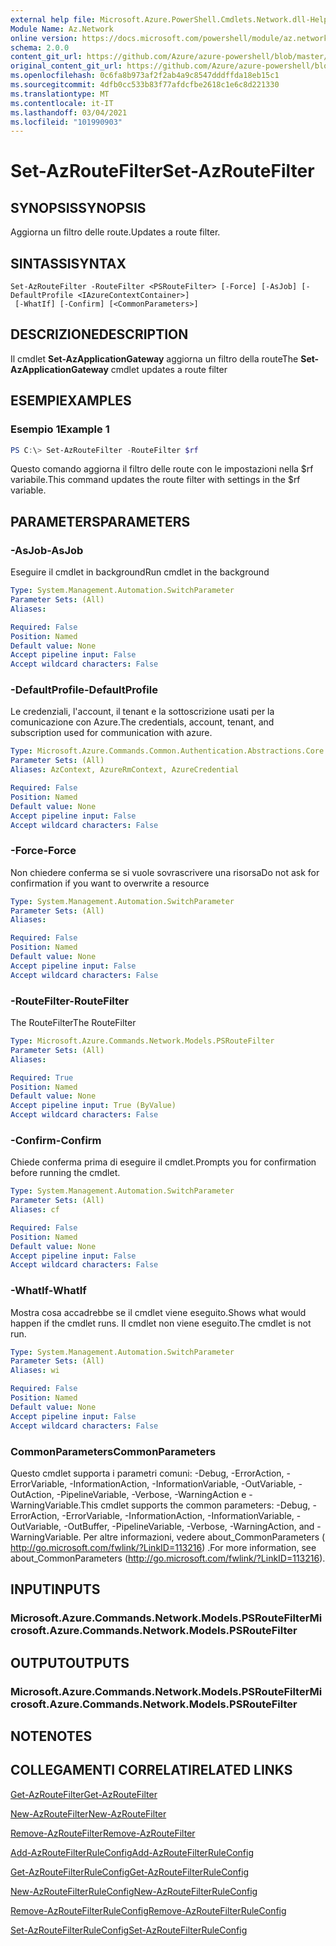 ```yaml
---
external help file: Microsoft.Azure.PowerShell.Cmdlets.Network.dll-Help.xml
Module Name: Az.Network
online version: https://docs.microsoft.com/powershell/module/az.network/set-azroutefilter
schema: 2.0.0
content_git_url: https://github.com/Azure/azure-powershell/blob/master/src/Network/Network/help/Set-AzRouteFilter.md
original_content_git_url: https://github.com/Azure/azure-powershell/blob/master/src/Network/Network/help/Set-AzRouteFilter.md
ms.openlocfilehash: 0c6fa8b973af2f2ab4a9c8547dddffda18eb15c1
ms.sourcegitcommit: 4dfb0cc533b83f77afdcfbe2618c1e6c8d221330
ms.translationtype: MT
ms.contentlocale: it-IT
ms.lasthandoff: 03/04/2021
ms.locfileid: "101990903"
---
```

# <span data-ttu-id="824d8-101">Set-AzRouteFilter</span><span class="sxs-lookup"><span data-stu-id="824d8-101">Set-AzRouteFilter</span></span>

## <span data-ttu-id="824d8-102">SYNOPSIS</span><span class="sxs-lookup"><span data-stu-id="824d8-102">SYNOPSIS</span></span>
<span data-ttu-id="824d8-103">Aggiorna un filtro delle route.</span><span class="sxs-lookup"><span data-stu-id="824d8-103">Updates a route filter.</span></span>

## <span data-ttu-id="824d8-104">SINTASSI</span><span class="sxs-lookup"><span data-stu-id="824d8-104">SYNTAX</span></span>

```
Set-AzRouteFilter -RouteFilter <PSRouteFilter> [-Force] [-AsJob] [-DefaultProfile <IAzureContextContainer>]
 [-WhatIf] [-Confirm] [<CommonParameters>]
```

## <span data-ttu-id="824d8-105">DESCRIZIONE</span><span class="sxs-lookup"><span data-stu-id="824d8-105">DESCRIPTION</span></span>
<span data-ttu-id="824d8-106">Il cmdlet **Set-AzApplicationGateway** aggiorna un filtro della route</span><span class="sxs-lookup"><span data-stu-id="824d8-106">The **Set-AzApplicationGateway** cmdlet updates a route filter</span></span>

## <span data-ttu-id="824d8-107">ESEMPI</span><span class="sxs-lookup"><span data-stu-id="824d8-107">EXAMPLES</span></span>

### <span data-ttu-id="824d8-108">Esempio 1</span><span class="sxs-lookup"><span data-stu-id="824d8-108">Example 1</span></span>
```powershell
PS C:\> Set-AzRouteFilter -RouteFilter $rf
```

<span data-ttu-id="824d8-109">Questo comando aggiorna il filtro delle route con le impostazioni nella $rf variabile.</span><span class="sxs-lookup"><span data-stu-id="824d8-109">This command updates the route filter with settings in the $rf variable.</span></span>

## <span data-ttu-id="824d8-110">PARAMETERS</span><span class="sxs-lookup"><span data-stu-id="824d8-110">PARAMETERS</span></span>

### <span data-ttu-id="824d8-111">-AsJob</span><span class="sxs-lookup"><span data-stu-id="824d8-111">-AsJob</span></span>
<span data-ttu-id="824d8-112">Eseguire il cmdlet in background</span><span class="sxs-lookup"><span data-stu-id="824d8-112">Run cmdlet in the background</span></span>

```yaml
Type: System.Management.Automation.SwitchParameter
Parameter Sets: (All)
Aliases:

Required: False
Position: Named
Default value: None
Accept pipeline input: False
Accept wildcard characters: False
```

### <span data-ttu-id="824d8-113">-DefaultProfile</span><span class="sxs-lookup"><span data-stu-id="824d8-113">-DefaultProfile</span></span>
<span data-ttu-id="824d8-114">Le credenziali, l'account, il tenant e la sottoscrizione usati per la comunicazione con Azure.</span><span class="sxs-lookup"><span data-stu-id="824d8-114">The credentials, account, tenant, and subscription used for communication with azure.</span></span>

```yaml
Type: Microsoft.Azure.Commands.Common.Authentication.Abstractions.Core.IAzureContextContainer
Parameter Sets: (All)
Aliases: AzContext, AzureRmContext, AzureCredential

Required: False
Position: Named
Default value: None
Accept pipeline input: False
Accept wildcard characters: False
```

### <span data-ttu-id="824d8-115">-Force</span><span class="sxs-lookup"><span data-stu-id="824d8-115">-Force</span></span>
<span data-ttu-id="824d8-116">Non chiedere conferma se si vuole sovrascrivere una risorsa</span><span class="sxs-lookup"><span data-stu-id="824d8-116">Do not ask for confirmation if you want to overwrite a resource</span></span>

```yaml
Type: System.Management.Automation.SwitchParameter
Parameter Sets: (All)
Aliases:

Required: False
Position: Named
Default value: None
Accept pipeline input: False
Accept wildcard characters: False
```

### <span data-ttu-id="824d8-117">-RouteFilter</span><span class="sxs-lookup"><span data-stu-id="824d8-117">-RouteFilter</span></span>
<span data-ttu-id="824d8-118">The RouteFilter</span><span class="sxs-lookup"><span data-stu-id="824d8-118">The RouteFilter</span></span>

```yaml
Type: Microsoft.Azure.Commands.Network.Models.PSRouteFilter
Parameter Sets: (All)
Aliases:

Required: True
Position: Named
Default value: None
Accept pipeline input: True (ByValue)
Accept wildcard characters: False
```

### <span data-ttu-id="824d8-119">-Confirm</span><span class="sxs-lookup"><span data-stu-id="824d8-119">-Confirm</span></span>
<span data-ttu-id="824d8-120">Chiede conferma prima di eseguire il cmdlet.</span><span class="sxs-lookup"><span data-stu-id="824d8-120">Prompts you for confirmation before running the cmdlet.</span></span>

```yaml
Type: System.Management.Automation.SwitchParameter
Parameter Sets: (All)
Aliases: cf

Required: False
Position: Named
Default value: None
Accept pipeline input: False
Accept wildcard characters: False
```

### <span data-ttu-id="824d8-121">-WhatIf</span><span class="sxs-lookup"><span data-stu-id="824d8-121">-WhatIf</span></span>
<span data-ttu-id="824d8-122">Mostra cosa accadrebbe se il cmdlet viene eseguito.</span><span class="sxs-lookup"><span data-stu-id="824d8-122">Shows what would happen if the cmdlet runs.</span></span> <span data-ttu-id="824d8-123">Il cmdlet non viene eseguito.</span><span class="sxs-lookup"><span data-stu-id="824d8-123">The cmdlet is not run.</span></span>

```yaml
Type: System.Management.Automation.SwitchParameter
Parameter Sets: (All)
Aliases: wi

Required: False
Position: Named
Default value: None
Accept pipeline input: False
Accept wildcard characters: False
```

### <span data-ttu-id="824d8-124">CommonParameters</span><span class="sxs-lookup"><span data-stu-id="824d8-124">CommonParameters</span></span>
<span data-ttu-id="824d8-125">Questo cmdlet supporta i parametri comuni: -Debug, -ErrorAction, -ErrorVariable, -InformationAction, -InformationVariable, -OutVariable, -OutAction, -PipelineVariable, -Verbose, -WarningAction e -WarningVariable.</span><span class="sxs-lookup"><span data-stu-id="824d8-125">This cmdlet supports the common parameters: -Debug, -ErrorAction, -ErrorVariable, -InformationAction, -InformationVariable, -OutVariable, -OutBuffer, -PipelineVariable, -Verbose, -WarningAction, and -WarningVariable.</span></span> <span data-ttu-id="824d8-126">Per altre informazioni, vedere about_CommonParameters ( http://go.microsoft.com/fwlink/?LinkID=113216) .</span><span class="sxs-lookup"><span data-stu-id="824d8-126">For more information, see about_CommonParameters (http://go.microsoft.com/fwlink/?LinkID=113216).</span></span>

## <span data-ttu-id="824d8-127">INPUT</span><span class="sxs-lookup"><span data-stu-id="824d8-127">INPUTS</span></span>

### <span data-ttu-id="824d8-128">Microsoft.Azure.Commands.Network.Models.PSRouteFilter</span><span class="sxs-lookup"><span data-stu-id="824d8-128">Microsoft.Azure.Commands.Network.Models.PSRouteFilter</span></span>

## <span data-ttu-id="824d8-129">OUTPUT</span><span class="sxs-lookup"><span data-stu-id="824d8-129">OUTPUTS</span></span>

### <span data-ttu-id="824d8-130">Microsoft.Azure.Commands.Network.Models.PSRouteFilter</span><span class="sxs-lookup"><span data-stu-id="824d8-130">Microsoft.Azure.Commands.Network.Models.PSRouteFilter</span></span>

## <span data-ttu-id="824d8-131">NOTE</span><span class="sxs-lookup"><span data-stu-id="824d8-131">NOTES</span></span>

## <span data-ttu-id="824d8-132">COLLEGAMENTI CORRELATI</span><span class="sxs-lookup"><span data-stu-id="824d8-132">RELATED LINKS</span></span>

[<span data-ttu-id="824d8-133">Get-AzRouteFilter</span><span class="sxs-lookup"><span data-stu-id="824d8-133">Get-AzRouteFilter</span></span>](./Get-AzRouteFilter.md)

[<span data-ttu-id="824d8-134">New-AzRouteFilter</span><span class="sxs-lookup"><span data-stu-id="824d8-134">New-AzRouteFilter</span></span>](./New-AzRouteFilter.md)

[<span data-ttu-id="824d8-135">Remove-AzRouteFilter</span><span class="sxs-lookup"><span data-stu-id="824d8-135">Remove-AzRouteFilter</span></span>](./Remove-AzRouteFilter.md)

[<span data-ttu-id="824d8-136">Add-AzRouteFilterRuleConfig</span><span class="sxs-lookup"><span data-stu-id="824d8-136">Add-AzRouteFilterRuleConfig</span></span>](./Add-AzRouteFilterRuleConfig.md)

[<span data-ttu-id="824d8-137">Get-AzRouteFilterRuleConfig</span><span class="sxs-lookup"><span data-stu-id="824d8-137">Get-AzRouteFilterRuleConfig</span></span>](./Get-AzRouteFilterRuleConfig.md)

[<span data-ttu-id="824d8-138">New-AzRouteFilterRuleConfig</span><span class="sxs-lookup"><span data-stu-id="824d8-138">New-AzRouteFilterRuleConfig</span></span>](./New-AzRouteFilterRuleConfig.md)

[<span data-ttu-id="824d8-139">Remove-AzRouteFilterRuleConfig</span><span class="sxs-lookup"><span data-stu-id="824d8-139">Remove-AzRouteFilterRuleConfig</span></span>](./Remove-AzRouteFilterRuleConfig.md)

[<span data-ttu-id="824d8-140">Set-AzRouteFilterRuleConfig</span><span class="sxs-lookup"><span data-stu-id="824d8-140">Set-AzRouteFilterRuleConfig</span></span>](./Set-AzRouteFilterRuleConfig.md)
